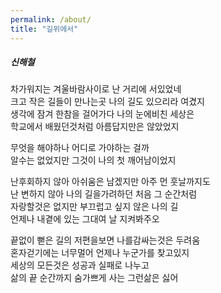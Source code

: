 ```yaml
---
permalink: /about/
title: "길위에서"
---
```


##### 신해철

차가워지는 겨울바람사이로 난 거리에 서있었네  
크고 작은 길들이 만나는곳 나의 길도 있으리라 여겼지  
생각에 잠겨 한참을 걸어가다 나의 눈에비친 세상은   
학교에서 배웠던것처럼 아름답지만은 않았었지  
  
무엇을 해야하나 어디로 가야하는 걸까  
알수는 없었지만 그것이 나의 첫 깨어남이었지  
  
난후회하지 않아 아쉬움은 남겠지만 아주 먼 훗날까지도   
난 변하지 않아 나의 길을가려하던 처음 그 순간처럼  
자랑할것은 없지만 부끄럽고 싶지 않은 나의 길   
언제나 내곁에 있는 그대여 날 지켜봐주오  
  
끝없이 뻗은 길의 저편을보면 나를감싸는것은 두려움   
혼자걷기에는 너무멀어 언제나 누군가를 찾고있지   
세상의 모든것은 성공과 실패로 나누고   
삶의 끝 순간까지 숨가쁘게 사는 그런삶은 싫어